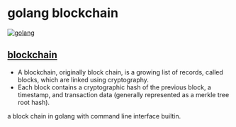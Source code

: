 # golang blockchain
[![golang](https://raw.githubusercontent.com/the-code-innovator/go-block-chain/master/images/mascot.png?v=4&s=200)](https://golang.org)

## [blockchain](https://en.wikipedia.org/wiki/Blockchain)
* A blockchain, originally block chain, is a growing list of records, called blocks, which are linked using cryptography.
* Each block contains a cryptographic hash of the previous block, a timestamp, and transaction data (generally represented as a merkle tree root hash).

a block chain in golang with command line interface builtin.
